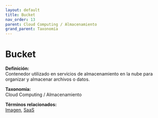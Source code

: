 ```yaml
---
layout: default
title: Bucket
nav_order: 13
parent: Cloud Computing / Almacenamiento
grand_parent: Taxonomía
---
```


# Bucket

**Definición:**  
Contenedor utilizado en servicios de almacenamiento en la nube para organizar y almacenar archivos o datos.

**Taxonomía:**  
Cloud Computing / Almacenamiento

**Términos relacionados:**  
[Imagen](https://maleniski.github.io/diccionario-angl-tec-mx/docs/taxonomia/cloud--computing--/--almacenamiento/imagen.html), [SaaS](https://maleniski.github.io/diccionario-angl-tec-mx/docs/taxonomia/cloud--computing--/--almacenamiento/saas.html)
